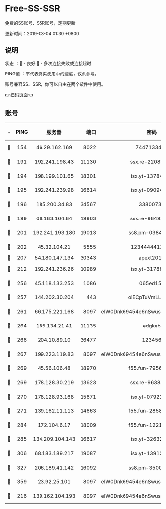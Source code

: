 # Free-SS-SSR

免费的SS账号、SSR账号，定期更新

更新时间：2019-03-04 01:30 +0800

## 说明

状态     ：🙂 - 良好 🙁 - 多次连接失败或连接超时

PING值   ：不代表真实使用中的速度，仅供参考。

账号兼容SS、SSR，你可以自由在两个软件中使用。

👉[扫码页面](https://liesauer.github.io/free-ss-ssr.github.io/)👈

## 账号

|-|PING|服务器|端口|密码|加密方式|区域|
|:----:|:----:|:-----:|-----:|:----:|:----:|:----:|
|🙂|154|46.29.162.169|8022|7447133485|aes-256-cfb|RU|
|🙂|191|192.241.198.43|11130|ssx.re-22083061|aes-256-cfb|US|
|🙂|194|198.199.101.65|18301|isx.yt-13784325|aes-256-cfb|US|
|🙂|195|192.241.239.98|16614|isx.yt-09094169|aes-256-cfb|US|
|🙂|196|185.200.34.83|34567|33800731|aes-256-cfb|US|
|🙂|199|68.183.164.84|19963|ssx.re-98493930|aes-256-cfb|US|
|🙂|201|192.241.193.180|19013|ss8.pm-03842768|aes-256-cfb|US|
|🙂|202|45.32.104.21|5555|1234444411111|aes-256-cfb|SG|
|🙂|207|54.180.147.134|30343|apext2019|chacha20|KR|
|🙂|212|192.241.236.26|10989|isx.yt-31786125|aes-256-cfb|US|
|🙂|256|45.118.133.253|1086|065ed15a|aes-256-cfb|SG|
|🙂|257|144.202.30.204|443|oiECpTuVmLLxk4Ts|aes-256-cfb|US|
|🙂|261|66.175.221.168|8097|eIW0Dnk69454e6nSwuspv9DmS201tQ0D|aes-256-cfb|US|
|🙂|264|185.134.21.41|11135|edgkeb|aes-256-cfb|GB|
|🙂|266|204.10.89.10|36477|123456|aes-256-cfb|US|
|🙂|267|199.223.119.83|8097|eIW0Dnk69454e6nSwuspv9DmS201tQ0D|aes-256-cfb|US|
|🙂|269|45.56.106.48|18970|f55.fun-79568034|aes-256-cfb|US|
|🙂|269|178.128.30.219|13623|ssx.re-96384846|aes-256-cfb|SG|
|🙂|270|178.128.93.168|15671|isx.yt-07921644|aes-256-cfb|SG|
|🙂|271|139.162.11.113|14663|f55.fun-28583280|aes-256-cfb|SG|
|🙂|284|172.104.6.17|18009|f55.fun-12212808|aes-256-cfb|US|
|🙂|285|134.209.104.143|16617|isx.yt-32632339|aes-256-cfb|SG|
|🙂|306|68.183.189.217|19087|isx.yt-13912703|aes-256-cfb|SG|
|🙂|327|206.189.41.142|16092|ss8.pm-35002158|aes-256-cfb|SG|
|🙂|359|23.92.25.101|8097|eIW0Dnk69454e6nSwuspv9DmS201tQ0D|aes-256-cfb|US|
|🙂|216|139.162.104.193|8097|eIW0Dnk69454e6nSwuspv9DmS201tQ0D|aes-256-cfb|JP|
